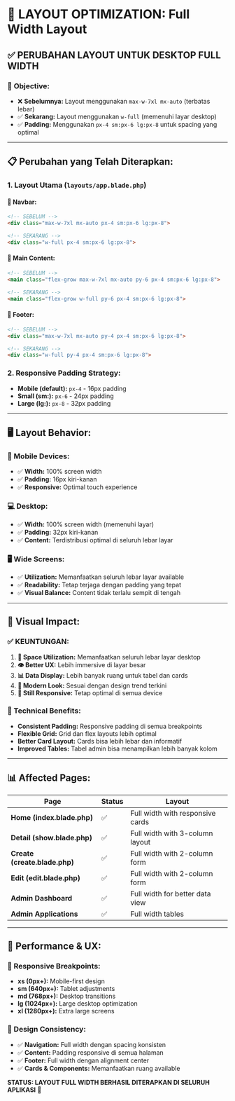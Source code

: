 # 📱 LAYOUT OPTIMIZATION: Full Width Layout

## ✅ **PERUBAHAN LAYOUT UNTUK DESKTOP FULL WIDTH**

### 🎯 **Objective:**
- ❌ **Sebelumnya:** Layout menggunakan `max-w-7xl mx-auto` (terbatas lebar)
- ✅ **Sekarang:** Layout menggunakan `w-full` (memenuhi layar desktop)
- ✅ **Padding:** Menggunakan `px-4 sm:px-6 lg:px-8` untuk spacing yang optimal

---

## 📋 **Perubahan yang Telah Diterapkan:**

### **1. Layout Utama (`layouts/app.blade.php`)**

#### **🔧 Navbar:**
```html
<!-- SEBELUM -->
<div class="max-w-7xl mx-auto px-4 sm:px-6 lg:px-8">

<!-- SEKARANG -->
<div class="w-full px-4 sm:px-6 lg:px-8">
```

#### **🔧 Main Content:**
```html
<!-- SEBELUM -->
<main class="flex-grow max-w-7xl mx-auto py-6 px-4 sm:px-6 lg:px-8">

<!-- SEKARANG -->
<main class="flex-grow w-full py-6 px-4 sm:px-6 lg:px-8">
```

#### **🔧 Footer:**
```html
<!-- SEBELUM -->
<div class="max-w-7xl mx-auto py-4 px-4 sm:px-6 lg:px-8">

<!-- SEKARANG -->
<div class="w-full py-4 px-4 sm:px-6 lg:px-8">
```

### **2. Responsive Padding Strategy:**
- **Mobile (default):** `px-4` - 16px padding
- **Small (sm:):** `px-6` - 24px padding  
- **Large (lg:):** `px-8` - 32px padding

---

## 🖥️ **Layout Behavior:**

### **📱 Mobile Devices:**
- ✅ **Width:** 100% screen width
- ✅ **Padding:** 16px kiri-kanan
- ✅ **Responsive:** Optimal touch experience

### **💻 Desktop:**
- ✅ **Width:** 100% screen width (memenuhi layar)
- ✅ **Padding:** 32px kiri-kanan
- ✅ **Content:** Terdistribusi optimal di seluruh lebar layar

### **🖥️ Wide Screens:**
- ✅ **Utilization:** Memanfaatkan seluruh lebar layar available
- ✅ **Readability:** Tetap terjaga dengan padding yang tepat
- ✅ **Visual Balance:** Content tidak terlalu sempit di tengah

---

## 🎨 **Visual Impact:**

### **✅ KEUNTUNGAN:**
1. **📏 Space Utilization:** Memanfaatkan seluruh lebar layar desktop
2. **👁️ Better UX:** Lebih immersive di layar besar
3. **📊 Data Display:** Lebih banyak ruang untuk tabel dan cards
4. **🎯 Modern Look:** Sesuai dengan design trend terkini
5. **📱 Still Responsive:** Tetap optimal di semua device

### **🔧 Technical Benefits:**
- **Consistent Padding:** Responsive padding di semua breakpoints
- **Flexible Grid:** Grid dan flex layouts lebih optimal
- **Better Card Layout:** Cards bisa lebih lebar dan informatif
- **Improved Tables:** Tabel admin bisa menampilkan lebih banyak kolom

---

## 📊 **Affected Pages:**

| Page | Status | Layout |
|------|--------|---------|
| **Home (index.blade.php)** | ✅ | Full width with responsive cards |
| **Detail (show.blade.php)** | ✅ | Full width with 3-column layout |
| **Create (create.blade.php)** | ✅ | Full width with 2-column form |
| **Edit (edit.blade.php)** | ✅ | Full width with 2-column form |
| **Admin Dashboard** | ✅ | Full width for better data view |
| **Admin Applications** | ✅ | Full width tables |

---

## 🚀 **Performance & UX:**

### **📱 Responsive Breakpoints:**
- **xs (0px+):** Mobile-first design
- **sm (640px+):** Tablet adjustments  
- **md (768px+):** Desktop transitions
- **lg (1024px+):** Large desktop optimization
- **xl (1280px+):** Extra large screens

### **🎯 Design Consistency:**
- ✅ **Navigation:** Full width dengan spacing konsisten
- ✅ **Content:** Padding responsive di semua halaman
- ✅ **Footer:** Full width dengan alignment center
- ✅ **Cards & Components:** Memanfaatkan ruang available

**STATUS: LAYOUT FULL WIDTH BERHASIL DITERAPKAN DI SELURUH APLIKASI** 🎉
